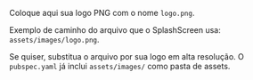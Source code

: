 Coloque aqui sua logo PNG com o nome `logo.png`.

Exemplo de caminho do arquivo que o SplashScreen usa: `assets/images/logo.png`.

Se quiser, substitua o arquivo por sua logo em alta resolução. O `pubspec.yaml` já inclui `assets/images/` como pasta de assets.
